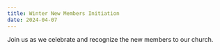 ```yaml
---
title: Winter New Members Initiation
date: 2024-04-07
---
```


Join us as we celebrate and recognize the new members to our church.

<!--more-->
